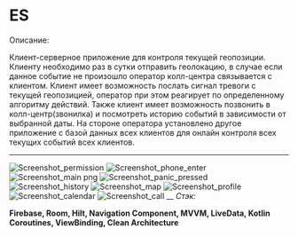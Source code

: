 # ES
Описание:

Клиент-серверное приложение для контроля текущей геопозиции. Клиенту необходимо раз в сутки отправить геолокацию, в случае если данное событие не произошло
оператор колл-центра связывается с клиентом. Клиент имеет возможность послать сигнал тревоги с текущей геопозицией, 
оператор при этом реагирует по  определенному алгоритму действий. Также клиент имеет возможность позвонить в колл-центр(звонилка) и посмотреть историю событий в зависимости от выбранной даты. 
На стороне оператора установлено другое приложение с базой данных всех клиентов для онлайн контроля всех текущих событий всех клиентов.
___

![Screenshot_permission](https://user-images.githubusercontent.com/26350957/211198112-0d5b3d03-2b8c-468a-a0c2-0acf6146a058.png)
![Screenshot_phone_enter](https://user-images.githubusercontent.com/26350957/211198096-6c2d984d-c8bc-4a53-8fe7-316210ef3494.png)
![Screenshot_main png](https://user-images.githubusercontent.com/26350957/211198147-027307ef-82a9-4e54-ad45-08f070eba02e.jpg)
![Screenshot_panic_pressed](https://user-images.githubusercontent.com/26350957/211198172-63f4b1bb-deac-4902-bbec-6569c421d363.png)
![Screenshot_history](https://user-images.githubusercontent.com/26350957/211198153-cb5a36ba-22df-4044-b02c-5ecc7d0e0c12.png)
![Screenshot_map](https://user-images.githubusercontent.com/26350957/211198205-cda9bb4b-49d6-4c40-8060-68f326cc5d1d.png)
![Screenshot_profile](https://user-images.githubusercontent.com/26350957/211198240-58294c42-690c-4a64-890b-5bf8ce60f001.png)
![Screenshot_calendar](https://user-images.githubusercontent.com/26350957/211198246-dfd441f1-3b75-44bf-9bf8-12b7f84007f2.png)
![Screenshot_call](https://user-images.githubusercontent.com/26350957/211198257-60568a14-86a8-4269-a656-d2dc9f3409f2.png)
__
_Стэк:_

__Firebase, Room, Hilt, Navigation Component, MVVM, LiveData, Kotlin Coroutines, ViewBinding, Clean Architecture__                
